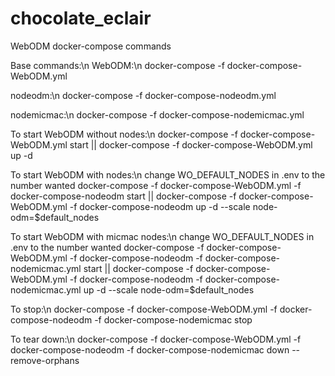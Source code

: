 # chocolate_eclair

WebODM docker-compose commands

Base commands:\n
WebODM:\n
docker-compose -f docker-compose-WebODM.yml

nodeodm:\n
docker-compose -f docker-compose-nodeodm.yml

nodemicmac:\n
docker-compose -f docker-compose-nodemicmac.yml

To start WebODM without nodes:\n
docker-compose -f docker-compose-WebODM.yml start || docker-compose -f docker-compose-WebODM.yml up -d


To start WebODM with nodes:\n
change WO_DEFAULT_NODES in .env to the number wanted
docker-compose -f docker-compose-WebODM.yml -f docker-compose-nodeodm start || docker-compose -f docker-compose-WebODM.yml -f docker-compose-nodeodm up -d --scale node-odm=$default_nodes

To start WebODM with micmac nodes:\n
change WO_DEFAULT_NODES in .env to the number wanted
docker-compose -f docker-compose-WebODM.yml -f docker-compose-nodeodm -f docker-compose-nodemicmac.yml start || docker-compose -f docker-compose-WebODM.yml -f docker-compose-nodeodm -f docker-compose-nodemicmac.yml up -d --scale node-odm=$default_nodes


To stop:\n
docker-compose -f docker-compose-WebODM.yml -f docker-compose-nodeodm -f docker-compose-nodemicmac stop

To tear down:\n
docker-compose -f docker-compose-WebODM.yml -f docker-compose-nodeodm -f docker-compose-nodemicmac down --remove-orphans
